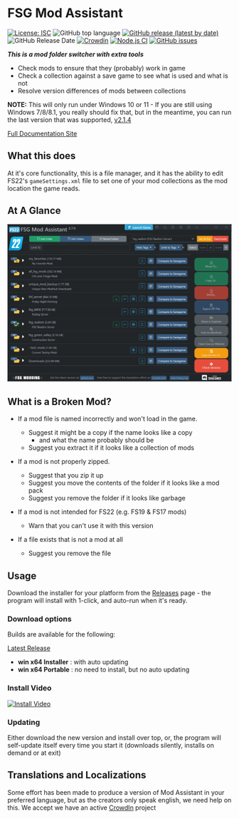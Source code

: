 # FSG Mod Assistant

[![License: ISC](https://img.shields.io/github/license/FSGModding/FSG_Mod_Assistant?color=%231182c3)](https://opensource.org/licenses/ISC) ![GitHub top language](https://img.shields.io/github/languages/top/FSGModding/FSG_Mod_Assistant) [![GitHub release (latest by date)](https://img.shields.io/github/v/release/FSGModding/FSG_Mod_Assistant)](https://github.com/FSGModding/FSG_Mod_Assistant/releases/latest) ![GitHub Release Date](https://img.shields.io/github/release-date/FSGModding/FSG_Mod_Assistant?color=%20fedcba) [![Crowdin](https://badges.crowdin.net/fsg-mod-assistant/localized.svg)](https://crowdin.com/project/fsg-mod-assistant) [![Node.js CI](https://img.shields.io/github/actions/workflow/status/FSGModding/FSG_Mod_Assistant/test.yml?logo=github&label=tests)](https://github.com/FSGModding/FSG_Mod_Assistant/actions/workflows/test.yml) [![GitHub issues](https://img.shields.io/github/issues/FSGModding/FSG_Mod_Assistant)](https://github.com/FSGModding/FSG_Mod_Assistant/issues)

___This is a mod folder switcher with extra tools___

- Check mods to ensure that they (probably) work in game
- Check a collection against a save game to see what is used and what is not
- Resolve version differences of mods between collections

__NOTE:__ This will only run under Windows 10 or 11 - If you are still using Windows 7/8/8.1, you really should fix that, but in the meantime, you can run the last version that was supported, [v2.1.4](https://github.com/FSGModding/FSG_Mod_Assistant/releases/tag/v2.1.4)

[Full Documentation Site](https://fsgmodding.github.io/FSG_Mod_Assistant/)

## What this does

At it's core functionality, this is a file manager, and it has the ability to edit FS22's `gameSettings.xml` file to set one of your mod collections as the mod location the game reads.

## At A Glance

![main window](docs/img/mainarea-999.webp)

## What is a Broken Mod?

- If a mod file is named incorrectly and won't load in the game.
  - Suggest it might be a copy if the name looks like a copy
    - and what the name probably should be
  - Suggest you extract it if it looks like a collection of mods

- If a mod is not properly zipped.
  - Suggest that you zip it up
  - Suggest you move the contents of the folder if it looks like a mod pack
  - Suggest you remove the folder if it looks like garbage

- If a mod is not intended for FS22 (e.g. FS19 & FS17 mods)
  - Warn that you can't use it with this version

- If a file exists that is not a mod at all
  - Suggest you remove the file

## Usage

Download the installer for your platform from the [Releases](https://github.com//FSGModding/FSG_Mod_Assistant/releases) page - the program will install with 1-click, and auto-run when it's ready.

### Download options

Builds are available for the following:

[Latest Release](https://github.com/FSGModding/FSG_Mod_Assistant/releases/latest)

- __win x64 Installer__ : with auto updating
- __win x64 Portable__ : no need to install, but no auto updating

### Install Video

[![Install Video](https://markdown-videos.deta.dev/youtube/elzFhp2EBEs)](https://youtu.be/elzFhp2EBEs)

### Updating

Either download the new version and install over top, or, the program will self-update itself every time you start it (downloads silently, installs on demand or at exit)

## Translations and Localizations

Some effort has been made to produce a version of Mod Assistant in your preferred language, but as the creators only speak english, we need help on this.  We accept we have an active [CrowdIn](https://crowdin.com/project/fsg-mod-assistant) project
